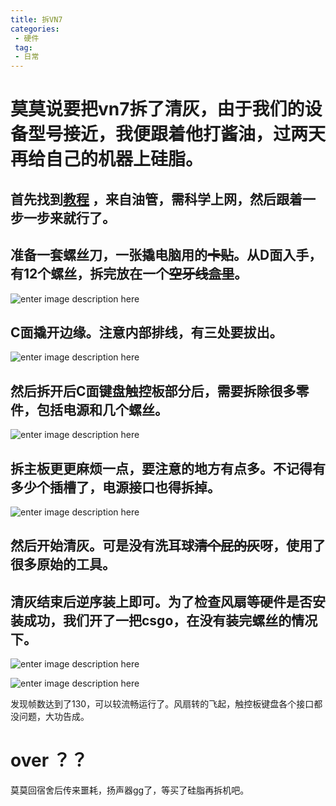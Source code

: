 ```yaml
---
title: 拆VN7
categories:
 - 硬件
 tag:
 - 日常
---
```


# 莫莫说要把vn7拆了清灰，由于我们的设备型号接近，我便跟着他打酱油，过两天再给自己的机器上硅脂。


## 首先找到[教程](https://www.youtube.com/watch?v=qE83weK_gmQ&t=250s) ，来自油管，需科学上网，然后跟着一步一步来就行了。



##  准备一套螺丝刀，一张撬电脑用的~~卡贴~~。从D面入手，有12个螺丝，拆完放在一个~~空牙线盒里~~。

![enter image description here](/assets/images/%20post_images/%E6%8B%86vn7/D%E9%9D%A2.png)


## C面撬开边缘。注意内部排线，有三处要拔出。

![enter image description here](/assets/images/%20post_images/%E6%8B%86vn7/%E6%92%AC,png)


## 然后拆开后C面键盘触控板部分后，需要拆除很多零件，包括电源和几个螺丝。 

![enter image description here](/assets/images/%20post_images/%E6%8B%86vn7/1.jpg)

##  拆主板更更麻烦一点，要注意的地方有点多。不记得有多少个插槽了，电源接口也得拆掉。

![enter image description here](/assets/images/%20post_images/%E6%8B%86vn7/1.jpg)

##  然后开始清灰。可是没有洗耳球~~清个屁的灰~~呀，使用了很多原始的工具。

##  清灰结束后逆序装上即可。为了检查风扇等硬件是否安装成功，我们开了一把csgo，在没有装完螺丝的情况下。

![enter image description here](/assets/images/%20post_images/%E6%8B%86vn7/csgo1.jpg)

![enter image description here](/assets/images/%20post_images/%E6%8B%86vn7/csgo2.jpg)

发现帧数达到了130，可以较流畅运行了。风扇转的飞起，触控板键盘各个接口都没问题，大功告成。

# over ？？
莫莫回宿舍后传来噩耗，扬声器gg了，等买了硅脂再拆机吧。
